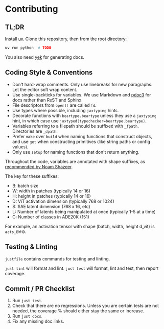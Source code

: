 # Contributing

## TL;DR

Install [uv](https://docs.astral.sh/uv/).
Clone this repository, then from the root directory:

```sh
uv run python  # TODO
```

You also need [yek](https://github.com/bodo-run/yek) for generating docs.

## Coding Style & Conventions

* Don't hard-wrap comments. Only use linebreaks for new paragraphs. Let the editor soft wrap content.
* Use single-backticks for variables. We use Markdown and [pdoc3](https://pdoc3.github.io/pdoc/) for docs rather than ReST and Sphinx.
* File descriptors from `open()` are called `fd`.
* Use types where possible, including `jaxtyping` hints.
* Decorate functions with `beartype.beartype` unless they use a `jaxtyping` hint, in which case use `jaxtyped(typechecker=beartype.beartype)`.
* Variables referring to a filepath should be suffixed with `_fpath`. Directories are `_dpath`.
* Prefer `make` over `build` when naming functions that construct objects, and use `get` when constructing primitives (like string paths or config values).
* Only use `setup` for naming functions that don't return anything.

Throughout the code, variables are annotated with shape suffixes, as [recommended by Noam Shazeer](https://medium.com/@NoamShazeer/shape-suffixes-good-coding-style-f836e72e24fd).

The key for these suffixes:

* B: batch size
* W: width in patches (typically 14 or 16)
* H: height in patches (typically 14 or 16)
* D: ViT activation dimension (typically 768 or 1024)
* S: SAE latent dimension (768 x 16, etc)
* L: Number of latents being manipulated at once (typically 1-5 at a time)
* C: Number of classes in ADE20K (151)

For example, an activation tensor with shape (batch, width, height d_vit) is `acts_BWHD`.

## Testing & Linting

`justfile` contains commands for testing and linting.

`just lint` will format and lint.
`just test` will format, lint and test, then report coverage.

## Commit / PR Checklist

1. Run `just test`.
2. Check that there are no regressions. Unless you are certain tests are not needed, the coverage % should either stay the same or increase.
3. Run `just docs`.
4. Fix any missing doc links.
